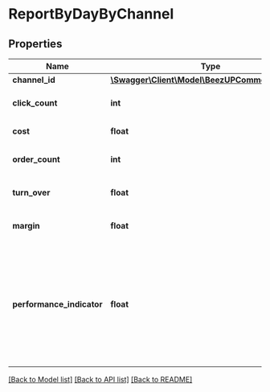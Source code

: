 # ReportByDayByChannel

## Properties
Name | Type | Description | Notes
------------ | ------------- | ------------- | -------------
**channel_id** | [**\Swagger\Client\Model\BeezUPCommonChannelId**](BeezUPCommonChannelId.md) |  | 
**click_count** | **int** | The click count for this channel | 
**cost** | **float** | The cost for this channel | 
**order_count** | **int** | The order count for this channel | 
**turn_over** | **float** | The Turnover for this channel | 
**margin** | **float** | The margin for this channel | 
**performance_indicator** | **float** | The performance indicator based on the performance indicator formula indicated in the request for this channel | 

[[Back to Model list]](../README.md#documentation-for-models) [[Back to API list]](../README.md#documentation-for-api-endpoints) [[Back to README]](../README.md)


